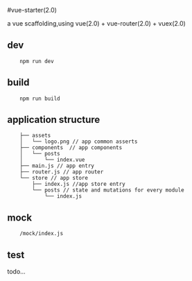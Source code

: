 #vue-starter(2.0)

a vue scaffolding,using vue(2.0) + vue-router(2.0) + vuex(2.0)

## dev

        npm run dev

## build 

        npm run build

## application structure

        ├── assets
        │   └── logo.png // app common asserts
        ├── components  // app components
        │   └── posts
        │       └── index.vue
        ├── main.js // app entry
        ├── router.js // app router
        └── store // app store
            ├── index.js //app store entry
            └── posts // state and mutations for every module 
                └── index.js

## mock

        /mock/index.js

## test 

todo...